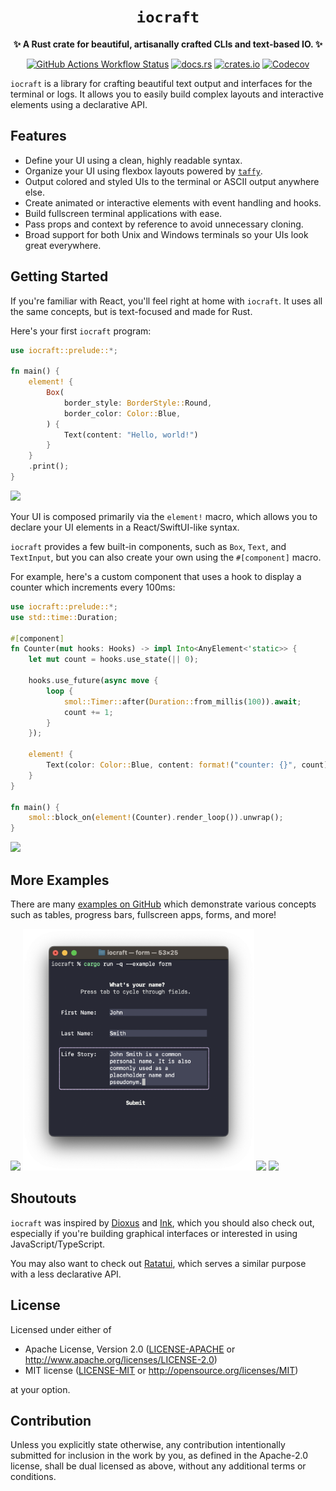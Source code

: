<div align="center">
  <h1><code>iocraft</code></h1>

  <p>
    <strong>✨ A Rust crate for beautiful, artisanally crafted CLIs and text-based IO. ✨</strong>
  </p>

  <p>
    <a href="https://github.com/ccbrown/iocraft/actions"><img src="https://img.shields.io/github/actions/workflow/status/ccbrown/iocraft/commit.yaml" alt="GitHub Actions Workflow Status" /></a>
    <a href="https://docs.rs/iocraft/"><img src="https://img.shields.io/docsrs/iocraft" alt="docs.rs" /></a>
    <a href="https://crates.io/crates/iocraft"><img src="https://img.shields.io/crates/v/iocraft" alt="crates.io" /></a>
    <a href="https://app.codecov.io/github/ccbrown/iocraft"><img src="https://img.shields.io/codecov/c/github/ccbrown/iocraft" alt="Codecov" /></a>
  </p>
</div>

`iocraft` is a library for crafting beautiful text output and interfaces for the terminal or
logs. It allows you to easily build complex layouts and interactive elements using a
declarative API.

## Features

- Define your UI using a clean, highly readable syntax.
- Organize your UI using flexbox layouts powered by [`taffy`](https://docs.rs/taffy/).
- Output colored and styled UIs to the terminal or ASCII output anywhere else.
- Create animated or interactive elements with event handling and hooks.
- Build fullscreen terminal applications with ease.
- Pass props and context by reference to avoid unnecessary cloning.
- Broad support for both Unix and Windows terminals so your UIs look great everywhere.

## Getting Started

If you're familiar with React, you'll feel right at home with `iocraft`. It uses all the same
concepts, but is text-focused and made for Rust.

Here's your first `iocraft` program:

```rust
use iocraft::prelude::*;

fn main() {
    element! {
        Box(
            border_style: BorderStyle::Round,
            border_color: Color::Blue,
        ) {
            Text(content: "Hello, world!")
        }
    }
    .print();
}
```

<img src="https://raw.githubusercontent.com/ccbrown/iocraft/refs/heads/main/examples/images/hello-world.png" height=237 />

Your UI is composed primarily via the `element!` macro, which allows you to
declare your UI elements in a React/SwiftUI-like syntax.

`iocraft` provides a few built-in components, such as `Box`, `Text`, and
`TextInput`, but you can also create your own using the `#[component]` macro.

For example, here's a custom component that uses a hook to display a counter
which increments every 100ms:

```rust
use iocraft::prelude::*;
use std::time::Duration;

#[component]
fn Counter(mut hooks: Hooks) -> impl Into<AnyElement<'static>> {
    let mut count = hooks.use_state(|| 0);

    hooks.use_future(async move {
        loop {
            smol::Timer::after(Duration::from_millis(100)).await;
            count += 1;
        }
    });

    element! {
        Text(color: Color::Blue, content: format!("counter: {}", count))
    }
}

fn main() {
    smol::block_on(element!(Counter).render_loop()).unwrap();
}
```

<img src="https://raw.githubusercontent.com/ccbrown/iocraft/refs/heads/main/examples/images/counter.svg" />

## More Examples

There are many [examples on GitHub](https://github.com/ccbrown/iocraft/tree/main/examples) which
demonstrate various concepts such as tables, progress bars, fullscreen apps,
forms, and more!

<img src="https://raw.githubusercontent.com/ccbrown/iocraft/refs/heads/main/examples/images/table.png" height=402 />
<img src="https://raw.githubusercontent.com/ccbrown/iocraft/refs/heads/main/examples/images/form.png" height=387 />
<img src="https://raw.githubusercontent.com/ccbrown/iocraft/refs/heads/main/examples/images/overlap.png" height=450 />
<img src="https://raw.githubusercontent.com/ccbrown/iocraft/refs/heads/main/examples/images/weather-powershell.png" height=350 />

## Shoutouts

`iocraft` was inspired by [Dioxus](https://github.com/DioxusLabs/dioxus) and
[Ink](https://github.com/vadimdemedes/ink), which you should also check out,
especially if you're building graphical interfaces or interested in using
JavaScript/TypeScript.

You may also want to check out [Ratatui](https://github.com/ratatui/ratatui),
which serves a similar purpose with a less declarative API.

## License

Licensed under either of

 * Apache License, Version 2.0
   ([LICENSE-APACHE](LICENSE-APACHE) or http://www.apache.org/licenses/LICENSE-2.0)
 * MIT license
   ([LICENSE-MIT](LICENSE-MIT) or http://opensource.org/licenses/MIT)

at your option.

## Contribution

Unless you explicitly state otherwise, any contribution intentionally submitted
for inclusion in the work by you, as defined in the Apache-2.0 license, shall be
dual licensed as above, without any additional terms or conditions.

